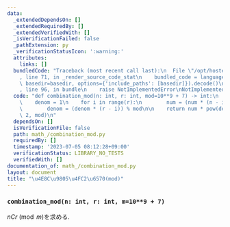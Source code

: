 ```yaml
---
data:
  _extendedDependsOn: []
  _extendedRequiredBy: []
  _extendedVerifiedWith: []
  _isVerificationFailed: false
  _pathExtension: py
  _verificationStatusIcon: ':warning:'
  attributes:
    links: []
  bundledCode: "Traceback (most recent call last):\n  File \"/opt/hostedtoolcache/PyPy/3.7.13/x64/site-packages/onlinejudge_verify/documentation/build.py\"\
    , line 71, in _render_source_code_stat\n    bundled_code = language.bundle(stat.path,\
    \ basedir=basedir, options={'include_paths': [basedir]}).decode()\n  File \"/opt/hostedtoolcache/PyPy/3.7.13/x64/site-packages/onlinejudge_verify/languages/python.py\"\
    , line 96, in bundle\n    raise NotImplementedError\nNotImplementedError\n"
  code: "def combination_mod(n: int, r: int, mod=10**9 + 7) -> int:\n    num = 1\n\
    \    denom = 1\n    for i in range(r):\n        num = (num * (n - i)) % mod\n\
    \        denom = (denom * (r - i)) % mod\n\n    return num * pow(denom, mod -\
    \ 2, mod)\n"
  dependsOn: []
  isVerificationFile: false
  path: math_/combination_mod.py
  requiredBy: []
  timestamp: '2023-07-05 08:12:28+09:00'
  verificationStatus: LIBRARY_NO_TESTS
  verifiedWith: []
documentation_of: math_/combination_mod.py
layout: document
title: "\u4E8C\u9805\u4FC2\u6570(mod)"
---
```


### `combination_mod(n: int, r: int, m=10**9 + 7)`

$nCr\pmod m$を求める.